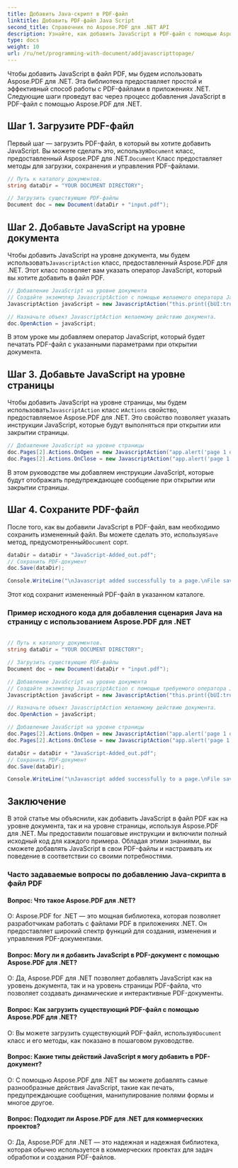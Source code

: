 ```yaml
---
title: Добавить Java-скрипт в PDF-файл
linktitle: Добавить PDF-файл Java Script
second_title: Справочник по Aspose.PDF для .NET API
description: Узнайте, как добавить JavaScript в PDF-файл с помощью Aspose.PDF для .NET. Пошаговое руководство с уроками по коду для сценариев на уровне документа и страницы.
type: docs
weight: 10
url: /ru/net/programming-with-document/addjavascripttopage/
---
```

Чтобы добавить JavaScript в файл PDF, мы будем использовать Aspose.PDF для .NET. Эта библиотека предоставляет простой и эффективный способ работы с PDF-файлами в приложениях .NET. Следующие шаги проведут вас через процесс добавления JavaScript в PDF-файл с помощью Aspose.PDF для .NET.

## Шаг 1. Загрузите PDF-файл

 Первый шаг — загрузить PDF-файл, в который вы хотите добавить JavaScript. Вы можете сделать это, используя`Document` класс, предоставленный Aspose.PDF для .NET.`Document` Класс предоставляет методы для загрузки, сохранения и управления PDF-файлами.

```csharp
// Путь к каталогу документов.
string dataDir = "YOUR DOCUMENT DIRECTORY";

// Загрузить существующие PDF-файлы
Document doc = new Document(dataDir + "input.pdf");
```

## Шаг 2. Добавьте JavaScript на уровне документа

Чтобы добавить JavaScript на уровне документа, мы будем использовать`JavascriptAction` класс, предоставленный Aspose.PDF для .NET. Этот класс позволяет вам указать оператор JavaScript, который вы хотите добавить в файл PDF.

```csharp
// Добавление JavaScript на уровне документа
// Создайте экземпляр JavascriptAction с помощью желаемого оператора JavaScript.
JavascriptAction javaScript = new JavascriptAction("this.print({bUI:true,bSilent:false,bShrinkToFit:true});");

// Назначьте объект JavascriptAction желаемому действию документа.
doc.OpenAction = javaScript;
```

В этом уроке мы добавляем оператор JavaScript, который будет печатать PDF-файл с указанными параметрами при открытии документа.

## Шаг 3. Добавьте JavaScript на уровне страницы

 Чтобы добавить JavaScript на уровне страницы, мы будем использовать`JavascriptAction` класс и`Actions` свойство, предоставляемое Aspose.PDF для .NET. Это свойство позволяет указать инструкции JavaScript, которые будут выполняться при открытии или закрытии страницы.

```csharp
// Добавление JavaScript на уровне страницы
doc.Pages[2].Actions.OnOpen = new JavascriptAction("app.alert('page 1 opened')");
doc.Pages[2].Actions.OnClose = new JavascriptAction("app.alert('page 1 closed')");
```

В этом руководстве мы добавляем инструкции JavaScript, которые будут отображать предупреждающее сообщение при открытии или закрытии страницы.

## Шаг 4. Сохраните PDF-файл

После того, как вы добавили JavaScript в PDF-файл, вам необходимо сохранить измененный файл. Вы можете сделать это, используя`Save` метод, предусмотренный`Document` сорт.

```csharp
dataDir = dataDir + "JavaScript-Added_out.pdf";
// Сохранить PDF-документ
doc.Save(dataDir);

Console.WriteLine("\nJavascript added successfully to a page.\nFile saved at " + dataDir);
```

Этот код сохранит измененный PDF-файл в указанном каталоге.

### Пример исходного кода для добавления сценария Java на страницу с использованием Aspose.PDF для .NET

```csharp
            
// Путь к каталогу документов.
string dataDir = "YOUR DOCUMENT DIRECTORY";

// Загрузить существующие PDF-файлы
Document doc = new Document(dataDir + "input.pdf");

// Добавление JavaScript на уровне документа
// Создайте экземпляр JavascriptAction с помощью требуемого оператора JavaScript.
JavascriptAction javaScript = new JavascriptAction("this.print({bUI:true,bSilent:false,bShrinkToFit:true});");

// Назначьте объект JavascriptAction желаемому действию документа.
doc.OpenAction = javaScript;

// Добавление JavaScript на уровне страницы
doc.Pages[2].Actions.OnOpen = new JavascriptAction("app.alert('page 1 opened')");
doc.Pages[2].Actions.OnClose = new JavascriptAction("app.alert('page 1 closed')");

dataDir = dataDir + "JavaScript-Added_out.pdf";
// Сохранить PDF-документ
doc.Save(dataDir);

Console.WriteLine("\nJavascript added successfully to a page.\nFile saved at " + dataDir);     
```

## Заключение

В этой статье мы объяснили, как добавить JavaScript в файл PDF как на уровне документа, так и на уровне страницы, используя Aspose.PDF для .NET. Мы предоставили пошаговые инструкции и включили полный исходный код для каждого примера. Обладая этими знаниями, вы сможете добавлять JavaScript в свои PDF-файлы и настраивать их поведение в соответствии со своими потребностями.


### Часто задаваемые вопросы по добавлению Java-скрипта в файл PDF

#### Вопрос: Что такое Aspose.PDF для .NET?

О: Aspose.PDF for .NET — это мощная библиотека, которая позволяет разработчикам работать с файлами PDF в приложениях .NET. Он предоставляет широкий спектр функций для создания, изменения и управления PDF-документами.

#### Вопрос: Могу ли я добавить JavaScript в PDF-документ с помощью Aspose.PDF для .NET?

О: Да, Aspose.PDF для .NET позволяет добавлять JavaScript как на уровень документа, так и на уровень страницы PDF-файла, что позволяет создавать динамические и интерактивные PDF-документы.

#### Вопрос: Как загрузить существующий PDF-файл с помощью Aspose.PDF для .NET?

 О: Вы можете загрузить существующий PDF-файл, используя`Document` класс и его методы, как показано в пошаговом руководстве.

#### Вопрос: Какие типы действий JavaScript я могу добавить в PDF-документ?

О: С помощью Aspose.PDF для .NET вы можете добавлять самые разнообразные действия JavaScript, такие как печать, предупреждающие сообщения, манипулирование полями формы и многое другое.

#### Вопрос: Подходит ли Aspose.PDF для .NET для коммерческих проектов?

О: Да, Aspose.PDF для .NET — это надежная и надежная библиотека, которая обычно используется в коммерческих проектах для задач обработки и создания PDF-файлов.

